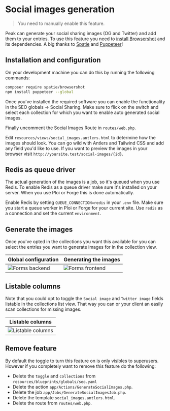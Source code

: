 # Social images generation

> You need to manually enable this feature.

Peak can generate your social sharing images (OG and Twitter) and add them to your entries. To use this feature you need to [install Browsershot](https://github.com/spatie/browsershot) and its dependencies. A big thanks to [Spatie](http://spatie.be) and [Puppeteer](https://github.com/puppeteer/puppeteer/)!

## Installation and configuration
On your development machine you can do this by running the following commands:

```bash
composer require spatie/browsershot
npm install puppeteer --global
```

Once you've installed the required software you can enable the functionality in the SEO globals -> Social Sharing. Make sure to flick on the switch and select each collection for which you want to enable auto generated social images.

Finally uncomment the Social Images Route in `routes/web.php`.

Edit `resources/views/social_images.antlers.html` to determine how the images should look. You can go wild with Antlers and Tailwind CSS and add any field you'd like to use. If you want to preview the images in your browser visit `http://yoursite.test/social-images/{id}`.

## Redis as queue driver
The actual generation of the images is a job, so it's queued when you use Redis. To enable Redis as a queue driver make sure it's installed on your server. When you use Ploi or Forge this is done automatically.

Enable Redis by setting `QUEUE_CONNECTION=redis` in your `.env` file. Make sure you start a queue worker in Ploi or Forge for your current site. Use `redis` as a connection and set the current `environment`.


## Generate the images
Once you've opted in the collections you want this available for you can select the entries you want to generate images for in the collection view.

| Global configuration | Generating the images |
|---|---|
| ![Forms backend](/visuals/screenshots/social-images-01.png) | ![Forms frontend](/visuals/screenshots/social-images-02.png) |


## Listable columns
Note that you could opt to toggle the `Social image` and `Twitter image` fields listable in the collections list view. That way you can or your client an easily scan collections for missing images.

| Listable columns |
|---|
| ![Listable columns](/visuals/screenshots/social-images-03.png) |

## Remove feature
By default the toggle to turn this feature on is only visibles to superusers. However if you completely want to remove this feature do the following:

* Delete the `toggle` and `collections` from `resources/blueprints/globals/seo.yaml`
* Delete the action `app/Actions/GenerateSocialImages.php`.
* Delete the job `app/Jobs/GenerateSocialImagesJob.php`.
* Delete the template `social_images.antlers.html`.
* Delete the route from `routes/web.php`.

